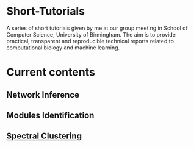# Short-Tutorials
A series of short tutorials given by me at our group meeting in School of Computer Science, University of Birmingham. The aim is to provide practical, transparent and reproducible technical reports related to computational biology and machine learning.

# Current contents
## Network Inference
## Modules Identification
## [Spectral Clustering](https://github.com/fairmiracle/Short-Tutorials/blob/master/Spectral/spectr.html)
